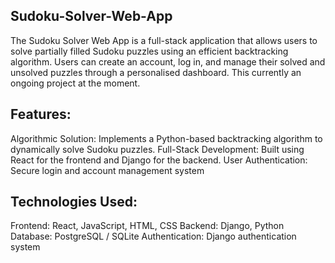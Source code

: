 ## Sudoku-Solver-Web-App
The Sudoku Solver Web App is a full-stack application that allows users to solve partially filled Sudoku puzzles using an efficient backtracking algorithm. Users can create an account, log in, and manage their solved and unsolved puzzles through a personalised dashboard. This currently an ongoing project at the moment.

## Features:

Algorithmic Solution: Implements a Python-based backtracking algorithm to dynamically solve Sudoku puzzles.
Full-Stack Development: Built using React for the frontend and Django for the backend.
User Authentication: Secure login and account management system

## Technologies Used:

Frontend: React, JavaScript, HTML, CSS
Backend: Django, Python
Database: PostgreSQL / SQLite
Authentication: Django authentication system
